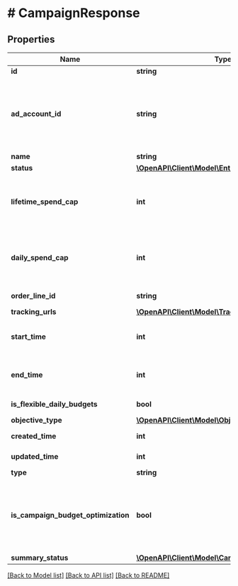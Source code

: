# # CampaignResponse

## Properties

Name | Type | Description | Notes
------------ | ------------- | ------------- | -------------
**id** | **string** | Campaign ID. | [optional]
**ad_account_id** | **string** | Campaign&#39;s Advertiser ID. If you want to create a campaign in a Business Account shared account you need to specify the Business Access advertiser ID in both the query path param as well as the request body schema. | [optional]
**name** | **string** | Campaign name. | [optional]
**status** | [**\OpenAPI\Client\Model\EntityStatus**](EntityStatus.md) |  | [optional]
**lifetime_spend_cap** | **int** | Campaign total spending cap. Required for Campaign Budget Optimization (CBO) campaigns. This and \&quot;daily_spend_cap\&quot; cannot be set at the same time. | [optional]
**daily_spend_cap** | **int** | Campaign daily spending cap. Required for Campaign Budget Optimization (CBO) campaigns. This and \&quot;lifetime_spend_cap\&quot; cannot be set at the same time. | [optional]
**order_line_id** | **string** | Order line ID that appears on the invoice. | [optional]
**tracking_urls** | [**\OpenAPI\Client\Model\TrackingUrls**](TrackingUrls.md) |  | [optional]
**start_time** | **int** | Campaign start time. Unix timestamp in seconds. Only used for Campaign Budget Optimization (CBO) campaigns. | [optional]
**end_time** | **int** | Campaign end time. Unix timestamp in seconds. Only used for Campaign Budget Optimization (CBO) campaigns. | [optional]
**is_flexible_daily_budgets** | **bool** | Determine if a campaign has flexible daily budgets setup. | [optional]
**objective_type** | [**\OpenAPI\Client\Model\ObjectiveType**](ObjectiveType.md) |  | [optional]
**created_time** | **int** | Campaign creation time. Unix timestamp in seconds. | [optional]
**updated_time** | **int** | UTC timestamp. Last update time. | [optional]
**type** | **string** | Always \&quot;campaign\&quot;. | [optional]
**is_campaign_budget_optimization** | **bool** | Determines if a campaign automatically generate ad-group level budgets given a campaign budget to maximize campaign outcome. When transitioning from non-cbo to cbo, all previous child ad group budget will be cleared. | [optional]
**summary_status** | [**\OpenAPI\Client\Model\CampaignSummaryStatus**](CampaignSummaryStatus.md) |  | [optional]

[[Back to Model list]](../../README.md#models) [[Back to API list]](../../README.md#endpoints) [[Back to README]](../../README.md)

